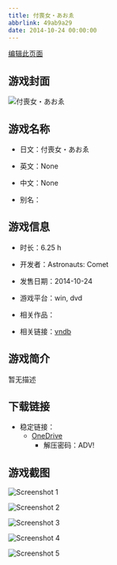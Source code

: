 ```yaml
---
title: 付喪女・あおゑ
abbrlink: 49ab9a29
date: 2014-10-24 00:00:00
---
```

[编辑此页面](https://github.com/ACG-3/ADV3-source/blob/main/source/_posts/games/%E4%BB%98%E5%96%AA%E5%A5%B3%E3%83%BB%E3%81%82%E3%81%8A%E3%82%91.md)

## 游戏封面

![付喪女・あおゑ](https://pan.timero.xyz/d/onedrive/img_lib_001/%E4%BB%98%E5%96%AA%E5%A5%B3%E3%83%BB%E3%81%82%E3%81%8A%E3%82%91_cover.avif)


## 游戏名称

- 日文：付喪女・あおゑ
- 英文：None
- 中文：None

- 别名：


## 游戏信息

- 时长：6.25 h
- 开发者：Astronauts: Comet
- 发售日期：2014-10-24
- 游戏平台：win, dvd
- 相关作品：

- 相关链接：[vndb](https://vndb.org/v15698)


## 游戏简介

暂无描述


## 下载链接

- 稳定链接：
    - [OneDrive](https://pan.timero.xyz/onedrive/adv_lib_001/%E4%BB%98%E5%96%AA%E5%A5%B3%E3%83%BB%E3%81%82%E3%81%8A%E3%82%91)
        - 解压密码：ADV!



## 游戏截图


![Screenshot 1](https://pan.timero.xyz/d/onedrive/img_lib_001/%E4%BB%98%E5%96%AA%E5%A5%B3%E3%83%BB%E3%81%82%E3%81%8A%E3%82%91_Screenshot_1.avif)

![Screenshot 2](None)

![Screenshot 3](None)

![Screenshot 4](None)

![Screenshot 5](https://pan.timero.xyz/d/onedrive/img_lib_001/%E4%BB%98%E5%96%AA%E5%A5%B3%E3%83%BB%E3%81%82%E3%81%8A%E3%82%91_Screenshot_5.avif)

